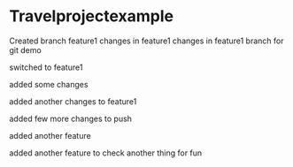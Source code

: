 # Travelprojectexample

Created branch feature1
changes in feature1
changes in feature1 branch for git demo



switched to feature1

added some changes

added another changes to feature1

added few more changes to push


added another feature


added another feature to check another thing for fun
